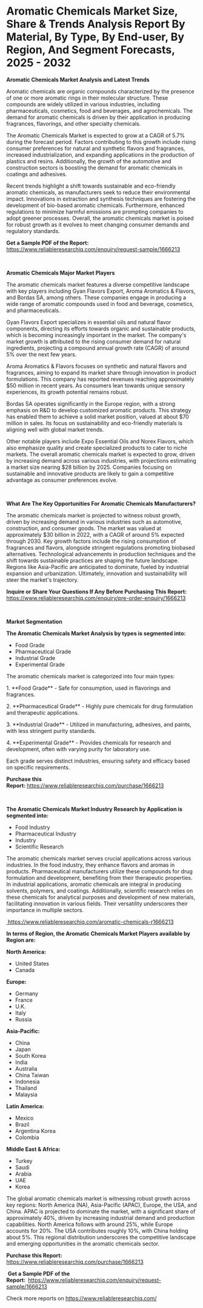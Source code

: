 <p><h1>Aromatic Chemicals Market Size, Share & Trends Analysis Report By Material, By Type, By End-user, By Region, And Segment Forecasts, 2025 - 2032</h1></p><p><strong>Aromatic Chemicals Market Analysis and Latest Trends</strong></p>
<p><p>Aromatic chemicals are organic compounds characterized by the presence of one or more aromatic rings in their molecular structure. These compounds are widely utilized in various industries, including pharmaceuticals, cosmetics, food and beverages, and agrochemicals. The demand for aromatic chemicals is driven by their application in producing fragrances, flavorings, and other specialty chemicals.</p><p>The Aromatic Chemicals Market is expected to grow at a CAGR of 5.7% during the forecast period. Factors contributing to this growth include rising consumer preferences for natural and synthetic flavors and fragrances, increased industrialization, and expanding applications in the production of plastics and resins. Additionally, the growth of the automotive and construction sectors is boosting the demand for aromatic chemicals in coatings and adhesives.</p><p>Recent trends highlight a shift towards sustainable and eco-friendly aromatic chemicals, as manufacturers seek to reduce their environmental impact. Innovations in extraction and synthesis techniques are fostering the development of bio-based aromatic chemicals. Furthermore, enhanced regulations to minimize harmful emissions are prompting companies to adopt greener processes. Overall, the aromatic chemicals market is poised for robust growth as it evolves to meet changing consumer demands and regulatory standards.</p></p>
<p><strong>Get a Sample PDF of the Report:&nbsp;</strong> <a href="https://www.reliableresearchiq.com/enquiry/request-sample/1666213?utm_campaign=1996&utm_medium=2&utm_source=Github&utm_content=ia&utm_term=31012025&utm_id=aromatic-chemicals">https://www.reliableresearchiq.com/enquiry/request-sample/1666213</a></p>
<p>&nbsp;</p>
<p><strong>Aromatic Chemicals Major Market Players</strong></p>
<p><p>The aromatic chemicals market features a diverse competitive landscape with key players including Gyan Flavors Export, Aroma Aromatics & Flavors, and Bordas SA, among others. These companies engage in producing a wide range of aromatic compounds used in food and beverage, cosmetics, and pharmaceuticals.</p><p>Gyan Flavors Export specializes in essential oils and natural flavor components, directing its efforts towards organic and sustainable products, which is becoming increasingly important in the market. The company's market growth is attributed to the rising consumer demand for natural ingredients, projecting a compound annual growth rate (CAGR) of around 5% over the next few years.</p><p>Aroma Aromatics & Flavors focuses on synthetic and natural flavors and fragrances, aiming to expand its market share through innovation in product formulations. This company has reported revenues reaching approximately $50 million in recent years. As consumers lean towards unique sensory experiences, its growth potential remains robust.</p><p>Bordas SA operates significantly in the Europe region, with a strong emphasis on R&D to develop customized aromatic products. This strategy has enabled them to achieve a solid market position, valued at about $70 million in sales. Its focus on sustainability and eco-friendly materials is aligning well with global market trends.</p><p>Other notable players include Expo Essential Oils and Norex Flavors, which also emphasize quality and create specialized products to cater to niche markets. The overall aromatic chemicals market is expected to grow, driven by increasing demand across various industries, with projections estimating a market size nearing $28 billion by 2025. Companies focusing on sustainable and innovative products are likely to gain a competitive advantage as consumer preferences evolve.</p></p>
<p>&nbsp;</p>
<p><strong>What Are The Key Opportunities For Aromatic Chemicals Manufacturers?</strong></p>
<p><p>The aromatic chemicals market is projected to witness robust growth, driven by increasing demand in various industries such as automotive, construction, and consumer goods. The market was valued at approximately $30 billion in 2022, with a CAGR of around 5% expected through 2030. Key growth factors include the rising consumption of fragrances and flavors, alongside stringent regulations promoting biobased alternatives. Technological advancements in production techniques and the shift towards sustainable practices are shaping the future landscape. Regions like Asia-Pacific are anticipated to dominate, fueled by industrial expansion and urbanization. Ultimately, innovation and sustainability will steer the market's trajectory.</p></p>
<p><strong>Inquire or Share Your Questions If Any Before Purchasing This Report:</strong> <a href="https://www.reliableresearchiq.com/enquiry/pre-order-enquiry/1666213?utm_campaign=1996&utm_medium=2&utm_source=Github&utm_content=ia&utm_term=31012025&utm_id=aromatic-chemicals">https://www.reliableresearchiq.com/enquiry/pre-order-enquiry/1666213</a></p>
<p>&nbsp;</p>
<p><strong>Market Segmentation</strong></p>
<p><strong>The Aromatic Chemicals Market Analysis by types is segmented into:</strong></p>
<p><ul><li>Food Grade</li><li>Pharmaceutical Grade</li><li>Industrial Grade</li><li>Experimental Grade</li></ul></p>
<p><p>The aromatic chemicals market is categorized into four main types: </p><p>1. **Food Grade** - Safe for consumption, used in flavorings and fragrances.</p><p>2. **Pharmaceutical Grade** - Highly pure chemicals for drug formulation and therapeutic applications.</p><p>3. **Industrial Grade** - Utilized in manufacturing, adhesives, and paints, with less stringent purity standards. </p><p>4. **Experimental Grade** - Provides chemicals for research and development, often with varying purity for laboratory use. </p><p>Each grade serves distinct industries, ensuring safety and efficacy based on specific requirements.</p></p>
<p><strong>Purchase this Report:&nbsp;</strong><a href="https://www.reliableresearchiq.com/purchase/1666213?utm_campaign=1996&utm_medium=2&utm_source=Github&utm_content=ia&utm_term=31012025&utm_id=aromatic-chemicals">https://www.reliableresearchiq.com/purchase/1666213</a></p>
<p>&nbsp;</p>
<p><strong>The Aromatic Chemicals Market Industry Research by Application is segmented into:</strong></p>
<p><ul><li>Food Industry</li><li>Pharmaceutical Industry</li><li>Industry</li><li>Scientific Research</li></ul></p>
<p><p>The aromatic chemicals market serves crucial applications across various industries. In the food industry, they enhance flavors and aromas in products. Pharmaceutical manufacturers utilize these compounds for drug formulation and development, benefiting from their therapeutic properties. In industrial applications, aromatic chemicals are integral in producing solvents, polymers, and coatings. Additionally, scientific research relies on these chemicals for analytical purposes and development of new materials, facilitating innovation in various fields. Their versatility underscores their importance in multiple sectors.</p></p>
<p><a href="https://www.reliableresearchiq.com/aromatic-chemicals-r1666213?utm_campaign=1996&utm_medium=2&utm_source=Github&utm_content=ia&utm_term=31012025&utm_id=aromatic-chemicals">&nbsp;https://www.reliableresearchiq.com/aromatic-chemicals-r1666213</a></p>
<p><strong>In terms of Region, the Aromatic Chemicals Market Players available by Region are:</strong></p>
<p>
    <p> <strong> North America: </strong>
        <ul>
            <li>United States</li>
            <li>Canada</li>
        </ul>
        </p> 
    <p> <strong> Europe: </strong>
        <ul>
            <li>Germany</li>
            <li>France</li>
            <li>U.K.</li>
            <li>Italy</li>
            <li>Russia</li>
        </ul>
        </p> 
    <p> <strong> Asia-Pacific: </strong>
        <ul>
            <li>China</li>
            <li>Japan</li>
            <li>South Korea</li>
            <li>India</li>
            <li>Australia</li>
            <li>China Taiwan</li>
            <li>Indonesia</li>
            <li>Thailand</li>
            <li>Malaysia</li>
        </ul>
        </p> 
    <p> <strong> Latin America: </strong>
        <ul>
            <li>Mexico</li>
            <li>Brazil</li>
            <li>Argentina Korea</li>
            <li>Colombia</li>
        </ul>
        </p> 
    <p> <strong> Middle East & Africa: </strong>
        <ul>
            <li>Turkey</li>
            <li>Saudi</li>
            <li>Arabia</li>
            <li>UAE</li>
            <li>Korea</li>
        </ul>
    </p>
    </p>
<p><p>The global aromatic chemicals market is witnessing robust growth across key regions: North America (NA), Asia-Pacific (APAC), Europe, the USA, and China. APAC is projected to dominate the market, with a significant share of approximately 40%, driven by increasing industrial demand and production capabilities. North America follows with around 25%, while Europe accounts for 20%. The USA contributes roughly 10%, with China holding about 5%. This regional distribution underscores the competitive landscape and emerging opportunities in the aromatic chemicals sector.</p></p>
<p><strong>Purchase this Report: </strong><a href="https://www.reliableresearchiq.com/purchase/1666213?utm_campaign=1996&utm_medium=2&utm_source=Github&utm_content=ia&utm_term=31012025&utm_id=aromatic-chemicals">https://www.reliableresearchiq.com/purchase/1666213</a></p>
<p>&nbsp;<strong>Get a Sample PDF of the Report:&nbsp;&nbsp;</strong><a href="https://www.reliableresearchiq.com/enquiry/request-sample/1666213?utm_campaign=1996&utm_medium=2&utm_source=Github&utm_content=ia&utm_term=31012025&utm_id=aromatic-chemicals">https://www.reliableresearchiq.com/enquiry/request-sample/1666213</a></p>
<p><strong></strong></p>
<p>Check more reports on <a href="https://www.reliableresearchiq.com/?utm_campaign=1996&utm_medium=2&utm_source=Github&utm_content=ia&utm_term=31012025&utm_id=aromatic-chemicals">https://www.reliableresearchiq.com/</a></p>